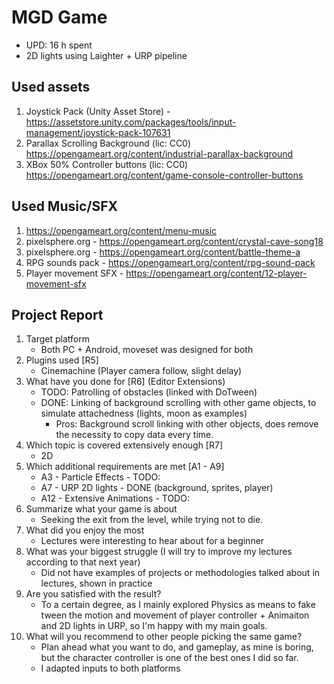 # MGD Game
- UPD: 16 h spent
- 2D lights using Laighter + URP pipeline

## Used assets
1. Joystick Pack (Unity Asset Store) - https://assetstore.unity.com/packages/tools/input-management/joystick-pack-107631
2. Parallax Scrolling Background (lic: CC0) https://opengameart.org/content/industrial-parallax-background
3. XBox 50% Controller buttons (lic: CC0) https://opengameart.org/content/game-console-controller-buttons 

## Used Music/SFX
1. https://opengameart.org/content/menu-music
2. pixelsphere.org - https://opengameart.org/content/crystal-cave-song18
3. pixelsphere.org - https://opengameart.org/content/battle-theme-a
4. RPG sounds pack - https://opengameart.org/content/rpg-sound-pack
5. Player movement SFX - https://opengameart.org/content/12-player-movement-sfx

## Project Report
1. Target platform 
	- Both PC + Android, moveset was designed for both
2. Plugins used [R5] 
	- Cinemachine (Player camera follow, slight delay)
3. What have you done for [R6] (Editor Extensions)
	- TODO: Patrolling of obstacles (linked with DoTween)
	- DONE: Linking of background scrolling with other game objects, to simulate attachedness (lights, moon as examples)
		+ Pros: Background scroll linking with other objects, does remove the necessity to copy data every time.
4. Which topic is covered extensively enough [R7]
	- 2D
5. Which additional requirements are met [A1 - A9]
	- A3 - Particle Effects - TODO:
	- A7 - URP 2D lights - DONE (background, sprites, player)
	- A12 - Extensive Animations - TODO:
6. Summarize what your game is about
	- Seeking the exit from the level, while trying not to die. 
7. What did you enjoy the most
	- Lectures were interesting to hear about for a beginner
8. What was your biggest struggle (I will try to improve my lectures according to that next year)
	- Did not have examples of projects or methodologies talked about in lectures, shown in practice
9. Are you satisfied with the result? 
	- To a certain degree, as I mainly explored Physics as means to fake tween the motion and movement of player controller + Animaiton and 2D lights in URP, so I'm happy with my main goals.
10. What will you recommend to other people picking the same game?
	- Plan ahead what you want to do, and gameplay, as mine is boring, but the character controller is one of the best ones I did so far. 
	+ I adapted inputs to both platforms